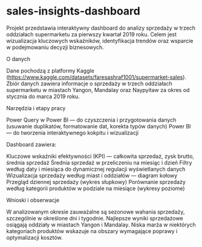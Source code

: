 # sales-insights-dashboard
Projekt przedstawia interaktywny dashboard do analizy sprzedaży w trzech oddziałach supermarketu za pierwszy kwartał 2019 roku. Celem jest wizualizacja kluczowych wskaźników, identyfikacja trendów oraz wsparcie w podejmowaniu decyzji biznesowych.

O danych

Dane pochodzą z platformy Kaggle (https://www.kaggle.com/datasets/faresashraf1001/supermarket-sales).
Zbiór danych zawiera informacje o sprzedaży w trzech oddziałach supermarketu w miastach Yangon, Mandalay oraz Naypyitaw za okres od stycznia do marca 2019 roku.

Narzędzia i etapy pracy

Power Query w Power BI — do czyszczenia i przygotowania danych (usuwanie duplikatów, formatowanie dat, korekta typów danych)
Power BI — do tworzenia interaktywnego kokpitu i wizualizacji

Dashboard zawiera:

Kluczowe wskaźniki efektywności (KPI) — całkowita sprzedaż, zysk brutto, średnia sprzedaż
Średnia sprzedaż w przeliczeniu na miesiąc i dzień
Filtry według daty i miesiąca do dynamicznej regulacji wyświetlanych danych
Wizualizacja sprzedaży według miast i oddziałów — diagram kołowy
Przegląd dziennej sprzedaży (wykres słupkowy)
Porównanie sprzedaży według kategorii produktów w podziale na miesiące (wykresy poziome)

Wnioski i obserwacje

W analizowanym okresie zauważalne są sezonowe wahania sprzedaży, szczególnie w określone dni i tygodnie.
Najlepsze wyniki sprzedażowe osiągają oddziały w miastach Yangon i Mandalay.
Niska marża w niektórych kategoriach produktów wskazuje na obszary wymagające poprawy i optymalizacji kosztów.
